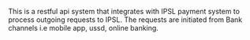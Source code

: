 This is a restful api system that integrates with IPSL payment system to process outgoing requests to IPSL. 
The requests are initiated from Bank channels i.e mobile app, ussd, online banking.